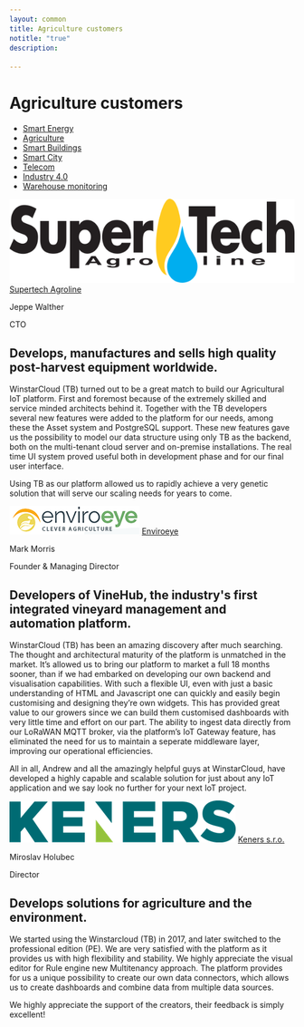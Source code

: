 ```yaml
---
layout: common
title: Agriculture customers
notitle: "true"
description:

---
```


<h1 class="mainTitle agriculture">Agriculture customers</h1>

<nav class="customers-nav">
    <ul>
        <li>
            <a href="/industries/smart-energy/">Smart Energy</a>
        </li>
        <li>
            <a href="/industries/agriculture/" class="active">Agriculture</a>
        </li>
        <li>
            <a href="/industries/smart-buildings/">Smart Buildings</a>
        </li>
        <li>
            <a href="/industries/smart-city/">Smart City</a>
        </li>
        <li>
            <a href="/industries/telecom/">Telecom</a>
        </li>
        <li>
            <a href="/industries/industry40/">Industry 4.0</a>
        </li>
        <li>
            <a href="/industries/warehouse-monitoring/">Warehouse monitoring</a>
        </li>
    </ul>
</nav>

<div class="customer-block">
    <div class="customer-company">
        <img class="customer-logo" src="/images/customers/supertech-agroline.png" alt="Supertech Agroline">
        <a class="outlink" href="https://www.agrolog.io" alt="Supertech Agroline">Supertech Agroline</a>
    </div>
    <div class="customer-content">
        <div class="person-container">
            <div class="person-title">
                <p class="person-name"> Jeppe Walther </p>
                <p class="person-position"> CTO </p>
            </div>
        </div>
        <h2>
            Develops, manufactures and sells high quality post-harvest equipment worldwide.
        </h2>
        <p>
            WinstarCloud (TB) turned out to be a great match to build our Agricultural IoT platform. 
            First and foremost because of the extremely skilled and service minded architects behind it. 
            Together with the TB developers several new features were added to the platform for our needs, 
            among these the Asset system and PostgreSQL support. 
            These new features gave us the possibility to model our data structure using only TB as the backend, both on the multi-tenant cloud server and on-premise installations.
            The real time UI system proved useful both in development phase and for our final user interface. 
        </p>
        <p>
            Using TB as our platform allowed us to rapidly achieve a very genetic solution that will serve our scaling needs for years to come. 
        </p>
    </div>
</div>

<div class="customer-block">
    <div class="customer-company">
        <img class="customer-logo" src="/images/customers/enviroeye.png" alt="">
        <a class="outlink" href="/industries/agriculture/" alt="Enviroeye">Enviroeye</a>
    </div>
    <div class="customer-content">
        <div class="person-container">
            <div class="person-title">
                <p class="person-name"> Mark Morris </p>
                <p class="person-position"> Founder & Managing Director </p>
            </div>
        </div>
        <h2>
            Developers of VineHub, the industry's first integrated vineyard management and automation platform.
        </h2>
        <p>
            WinstarCloud (TB) has been an amazing discovery after much searching. The thought and architectural maturity of the platform is unmatched in the market. It’s allowed us to bring our platform to market a full 18 months sooner, than if we had embarked on developing our own backend and visualisation capabilities. With such a flexible UI, even with just a basic understanding of HTML and Javascript one can quickly and easily begin customising and designing they’re own widgets. This has provided great value to our growers since we can build them customised dashboards with very little time and effort on our part. The ability to ingest data directly from our LoRaWAN MQTT broker, via the platform’s IoT Gateway feature, has eliminated the need for us to maintain a seperate middleware layer, improving our operational efficiencies.
        </p>
        <p>
            All in all, Andrew and all the amazingly helpful guys at WinstarCloud, have developed a highly capable and scalable solution for just about any IoT application and we say look no further for your next IoT project. 
        </p>
    </div>
</div>

<div class="customer-block">
    <div class="customer-company">
        <img class="customer-logo" src="/images/customers/Keners.png" alt="Keners">
        <a class="outlink" href="https://www.keners.sk/index.php/sk" alt="Keners s.r.o.">Keners s.r.o.</a>
    </div>
    <div class="customer-content">
        <div class="person-container">
            <div class="person-title">
                <p class="person-name"> Miroslav Holubec </p>
                <p class="person-position"> Director </p>
            </div>
        </div>
        <h2>
            Develops solutions for agriculture and the environment.
        </h2>
        <p>
            We started using the Winstarcloud (TB) in 2017, and later switched to the professional edition (PE). We are very satisfied with the platform as it provides us with high flexibility and stability. We highly appreciate the visual editor for Rule engine new Multitenancy approach. The platform provides for us a unique possibility to create our own data connectors, which allows us to create dashboards and combine data from multiple data sources.
        </p>
        <p>
            We highly appreciate the support of the creators, their feedback is simply excellent!
        </p>
    </div>
</div>
